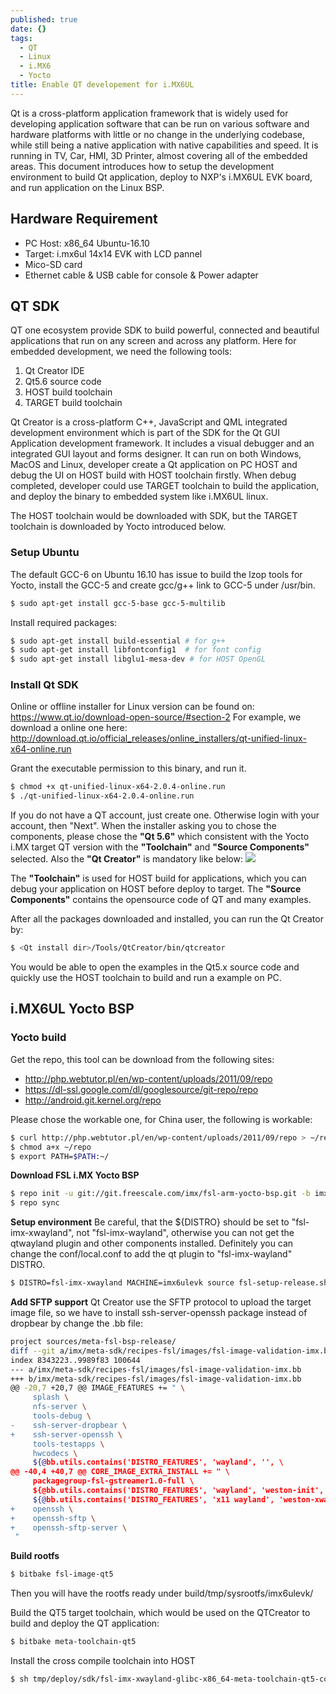 ```yaml
---
published: true
date: {}
tags:
  - QT
  - Linux
  - i.MX6
  - Yocto
title: Enable QT developement for i.MX6UL
---
```


Qt is a cross-platform application framework that is widely used for developing application software that can be run on various software and hardware platforms with little or no change in the underlying codebase, while still being a native application with native capabilities and speed. It is running in TV, Car, HMI, 3D Printer, almost covering all of the embedded areas. This document introduces how to setup the development environment to build Qt application, deploy to NXP's i.MX6UL EVK board, and run application on the Linux BSP.

## Hardware Requirement

- PC Host: x86_64 Ubuntu-16.10
- Target: i.mx6ul 14x14 EVK with LCD pannel
- Mico-SD card
- Ethernet cable & USB cable for console & Power adapter

## QT SDK

QT one ecosystem provide SDK to build powerful, connected and beautiful applications that run on any screen and across any platform. Here for embedded development, we need the following tools:
1. Qt Creator IDE
2. Qt5.6 source code
3. HOST build toolchain
4. TARGET build toolchain

Qt Creator is a cross-platform C++, JavaScript and QML integrated development environment which is part of the SDK for the Qt GUI Application development framework. It includes a visual debugger and an integrated GUI layout and forms designer. It can run on both Windows, MacOS and Linux, developer create a Qt application on PC HOST and debug the UI on HOST build with HOST toolchain firstly. When debug completed, developer could use TARGET toolchain to build the application, and deploy the binary to embedded system like i.MX6UL linux.

The HOST toolchain would be downloaded with SDK, but the TARGET toolchain is downloaded by Yocto introduced below.

### Setup Ubuntu

The default GCC-6 on Ubuntu 16.10 has issue to build the lzop tools for Yocto, install the GCC-5 and create gcc/g++ link to GCC-5 under /usr/bin.

``` bash
$ sudo apt-get install gcc-5-base gcc-5-multilib
```
Install required packages:
``` bash
$ sudo apt-get install build-essential # for g++
$ sudo apt-get install libfontconfig1  # for font config
$ sudo apt-get install libglu1-mesa-dev # for HOST OpenGL
```

### Install Qt SDK

Online or offline installer for Linux version can be found on:
https://www.qt.io/download-open-source/#section-2
For example, we download a online one here: http://download.qt.io/official_releases/online_installers/qt-unified-linux-x64-online.run

Grant the executable permission to this binary, and run it.
``` bash
$ chmod +x qt-unified-linux-x64-2.0.4-online.run
$ ./qt-unified-linux-x64-2.0.4-online.run
```

If you do not have a QT account, just create one. Otherwise login with your account, then "Next". When the installer asking you to chose the components, please chose the **"Qt 5.6"** which consistent with the Yocto i.MX target QT version with the **"Toolchain"** and **"Source Components"** selected. Also the **"Qt Creator"** is mandatory like below:
![](http://ohx9w4r3g.bkt.clouddn.com/blog/qt/qtcreator-install.png)

The **"Toolchain"** is used for HOST build for applications, which you can debug your application on HOST before deploy to target. The **"Source Components"** contains the opensource code of QT and many examples.

After all the packages downloaded and installed, you can run the Qt Creator by:
``` bash
$ <Qt install dir>/Tools/QtCreator/bin/qtcreator
```

You would be able to open the examples in the Qt5.x source code and quickly use the HOST toolchain to build and run a example on PC.


## i.MX6UL Yocto BSP

### Yocto build

Get the repo, this tool can be download from the following sites:
- http://php.webtutor.pl/en/wp-content/uploads/2011/09/repo
- https://dl-ssl.google.com/dl/googlesource/git-repo/repo
- http://android.git.kernel.org/repo

Please chose the workable one, for China user, the following is workable:

``` bash
$ curl http://php.webtutor.pl/en/wp-content/uploads/2011/09/repo > ~/repo
$ chmod a+x ~/repo
$ export PATH=$PATH:~/
```

**Download FSL i.MX Yocto BSP**
``` bash
$ repo init -u git://git.freescale.com/imx/fsl-arm-yocto-bsp.git -b imx-4.1-krogo
$ repo sync
```

**Setup environment**
Be careful, that the ${DISTRO} should be set to "fsl-imx-xwayland", not "fsl-imx-wayland", otherwise you can not get the qtwayland plugin and other components installed. Definitely you can change the conf/local.conf to add the qt plugin to "fsl-imx-wayland" DISTRO.

``` bash
$ DISTRO=fsl-imx-xwayland MACHINE=imx6ulevk source fsl-setup-release.sh -b build
```

**Add SFTP support**
Qt Creator use the SFTP protocol to upload the target image file, so we have to install ssh-server-openssh package instead of dropbear by change the .bb file:

``` bash
project sources/meta-fsl-bsp-release/
diff --git a/imx/meta-sdk/recipes-fsl/images/fsl-image-validation-imx.bb b/imx/meta-sdk/recipes-fsl/images/fsl-image-validation-imx.bb
index 8343223..9989f83 100644
--- a/imx/meta-sdk/recipes-fsl/images/fsl-image-validation-imx.bb
+++ b/imx/meta-sdk/recipes-fsl/images/fsl-image-validation-imx.bb
@@ -20,7 +20,7 @@ IMAGE_FEATURES += " \
     splash \
     nfs-server \
     tools-debug \
-    ssh-server-dropbear \
+    ssh-server-openssh \
     tools-testapps \
     hwcodecs \
     ${@bb.utils.contains('DISTRO_FEATURES', 'wayland', '', \
@@ -40,4 +40,7 @@ CORE_IMAGE_EXTRA_INSTALL += " \
     packagegroup-fsl-gstreamer1.0-full \
     ${@bb.utils.contains('DISTRO_FEATURES', 'wayland', 'weston-init', '', d)} \
     ${@bb.utils.contains('DISTRO_FEATURES', 'x11 wayland', 'weston-xwayland xterm', '', d)} \
+    openssh \
+    openssh-sftp \
+    openssh-sftp-server \
 "
```

**Build rootfs**

``` bash
$ bitbake fsl-image-qt5
```

Then you will have the rootfs ready under build/tmp/sysrootfs/imx6ulevk/

Build the QT5 target toolchain, which would be used on the QTCreator to build and deploy the QT application:

``` bash
$ bitbake meta-toolchain-qt5
```

Install the cross compile toolchain into HOST
``` bash
$ sh tmp/deploy/sdk/fsl-imx-xwayland-glibc-x86_64-meta-toolchain-qt5-cortexa7hf-neon-toolchain-4.1.15-2.0.1.sh
```


